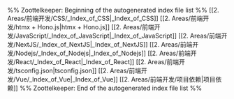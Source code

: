 %% Zoottelkeeper: Beginning of the autogenerated index file list  %%
 [[2. Areas/前端开发/CSS/_Index_of_CSS|_Index_of_CSS]]
 [[2. Areas/前端开发/htmx + Hono.js|htmx + Hono.js]]
 [[2. Areas/前端开发/JavaScript/_Index_of_JavaScript|_Index_of_JavaScript]]
 [[2. Areas/前端开发/NextJS/_Index_of_NextJS|_Index_of_NextJS]]
 [[2. Areas/前端开发/Nodejs/_Index_of_Nodejs|_Index_of_Nodejs]]
 [[2. Areas/前端开发/React/_Index_of_React|_Index_of_React]]
 [[2. Areas/前端开发/tsconfig.json|tsconfig.json]]
 [[2. Areas/前端开发/Vue/_Index_of_Vue|_Index_of_Vue]]
 [[2. Areas/前端开发/项目依赖|项目依赖]]
%% Zoottelkeeper: End of the autogenerated index file list  %%
